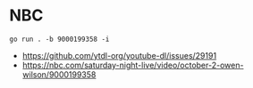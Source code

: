 # NBC

~~~
go run . -b 9000199358 -i
~~~

- https://github.com/ytdl-org/youtube-dl/issues/29191
- https://nbc.com/saturday-night-live/video/october-2-owen-wilson/9000199358

